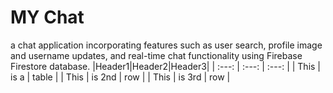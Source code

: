 # MY Chat 
a chat application incorporating features such as user search, profile image and username updates, and real-time chat functionality using Firebase Firestore database.
|Header1|Header2|Header3|
| :---: | :---: | :---: |
| This | is a | table |
| This | is 2nd | row |
| This | is 3rd | row |
